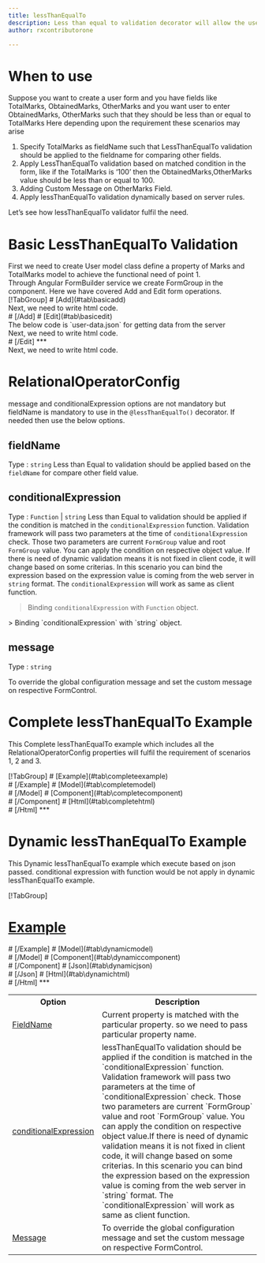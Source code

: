 ```yaml
---
title: lessThanEqualTo
description: Less than equal to validation decorator will allow the user to enter only that value which is less than oe equal to the value in the pre defined field.
author: rxcontributorone

---
```

# When to use
Suppose you want to create a user form and you have fields like TotalMarks, ObtainedMarks, OtherMarks and you want user to enter ObtainedMarks, OtherMarks such that they should be less than or equal to TotalMarks Here depending upon the requirement these scenarios may arise
<ol>
   <li>Specify TotalMarks as fieldName such that LessThanEqualTo validation should be applied to the fieldname for comparing other fields.</li>
   <li>Apply LessThanEqualTo validation based on matched condition in the form, like if the TotalMarks is ‘100’ then the ObtainedMarks,OtherMarks value  should be less than or equal to 100.</li>
   <li>Adding Custom Message on OtherMarks Field.</li>
   <li>Apply lessThanEqualTo validation dynamically based on server rules.</li>
</ol>
Let’s see how lessThanEqualTo validator fulfil the need.

# Basic LessThanEqualTo Validation
<data-scope scope="['decorator']">
First we need to create User model class define a property of Marks and TotalMarks model to achieve the functional need of point 1. 
<div component="app-code" key="lessThanEqualTo-add-model"></div> 
</data-scope>
Through Angular FormBuilder service we create FormGroup in the component.
Here we have covered Add and Edit form operations. 

<data-scope scope="['decorator']">
<div component="app-tabs" key="basic-operations"></div>
[!TabGroup]
# [Add](#tab\basicadd)
<div component="app-code" key="lessThanEqualTo-add-component"></div> 
Next, we need to write html code.
<div component="app-code" key="lessThanEqualTo-add-html"></div> 
<div component="app-example-runner" ref-component="app-lessThanEqualTo-add"></div>
# [/Add]
# [Edit](#tab\basicedit)
<div component="app-code" key="lessThanEqualTo-edit-component"></div>
The below code is `user-data.json` for getting data from the server 
<div component="app-code" key="data-lessThanEqualTo"></div> 
Next, we need to write html code.
<div component="app-code" key="lessThanEqualTo-edit-html"></div> 
<div component="app-example-runner" ref-component="app-lessThanEqualTo-edit"></div>
# [/Edit]
***
</data-scope>

<data-scope scope="['validator','template-driven']">
<div component="app-code" key="lessThanEqualTo-add-component"></div> 
Next, we need to write html code.
<div component="app-code" key="lessThanEqualTo-add-html"></div> 
<div component="app-example-runner" ref-component="app-lessThanEqualTo-add"></div>
</data-scope>

# RelationalOperatorConfig 
message and conditionalExpression options are not mandatory but fieldName is mandatory to use in the `@lessThanEqualTo()` decorator. If needed then use the below options.

<table class="table table-bordered table-striped">
<tr><th>Option</th><th>Description</th></tr>
<tr><td><a href="#fieldName" (click)='scrollTo("#fieldName")' title="fieldName">FieldName</a></td><td>Current property is matched with the particular property. so we need to pass particular property name.</td></tr>
<tr><td><a href="#conditionalExpression" (click)='scrollTo("#conditionalExpression")' title="conditionalExpression">conditionalExpression</a></td><td>lessThanEqualTo validation should be applied if the condition is matched in the `conditionalExpression` function. Validation framework will pass two parameters at the time of `conditionalExpression` check. Those two parameters are current `FormGroup` value and root `FormGroup` value. You can apply the condition on respective object value.If there is need of dynamic validation means it is not fixed in client code, it will change based on some criterias. In this scenario you can bind the expression based on the expression value is coming from the web server in `string` format. The `conditionalExpression` will work as same as client function.</td></tr>
<tr><td><a href="#message" (click)='scrollTo("#message")' title="message">Message</a></td><td>To override the global configuration message and set the custom message on respective FormControl.</td></tr>

## fieldName 
Type :  `string` 
Less than Equal to validation should be applied based on the `fieldName` for compare other field value. 

<div component="app-code" key="lessThanEqualTo-fieldNameExample-model"></div> 
<div component="app-example-runner" ref-component="app-lessThanEqualTo-fieldName" title="lessThanEqualTo decorators with fieldName" key="fieldName"></div>

## conditionalExpression 
Type :  `Function`  |  `string` 
Less than Equal to validation should be applied if the condition is matched in the `conditionalExpression` function. Validation framework will pass two parameters at the time of `conditionalExpression` check. Those two parameters are current `FormGroup` value and root `FormGroup` value. You can apply the condition on respective object value.
If there is need of dynamic validation means it is not fixed in client code, it will change based on some criterias. In this scenario you can bind the expression based on the expression value is coming from the web server in `string` format. The `conditionalExpression` will work as same as client function. 

> Binding `conditionalExpression` with `Function` object.
<div component="app-code" key="lessThanEqualTo-conditionalExpressionExampleFunction-model"></div> 
> Binding `conditionalExpression` with `string` object.
<div component="app-code" key="lessThanEqualTo-conditionalExpressionExampleString-model"></div> 

<div component="app-example-runner" ref-component="app-lessThanEqualTo-conditionalExpression" title="lessThanEqualTo decorators with conditionalExpression" key="conditionalExpression"></div> 

## message 
Type :  `string` 

To override the global configuration message and set the custom message on respective FormControl.

<div component="app-code" key="lessThanEqualTo-messageExample-model"></div> 
<div component="app-example-runner" ref-component="app-lessThanEqualTo-message" title="lessThanEqualTo decorators with message" key="message"></div>

# Complete lessThanEqualTo Example

This Complete lessThanEqualTo example which includes all the RelationalOperatorConfig properties will fulfil the requirement of scenarios 1, 2 and 3.

<div component="app-tabs" key="complete"></div>
[!TabGroup]
# [Example](#tab\completeexample)
<div component="app-example-runner" ref-component="app-lessThanEqualTo-complete"></div>
# [/Example]
<data-scope scope="['decorator']">
# [Model](#tab\completemodel)
<div component="app-code" key="lessThanEqualTo-complete-model"></div> 
# [/Model] 
</data-scope>
# [Component](#tab\completecomponent)
<div component="app-code" key="lessThanEqualTo-complete-component"></div>
# [/Component]  
# [Html](#tab\completehtml)
<div component="app-code" key="lessThanEqualTo-complete-html"></div> 
# [/Html]   
***

# Dynamic lessThanEqualTo Example

This Dynamic lessThanEqualTo example which execute based on json passed. conditional expression with function would be not apply in dynamic lessThanEqualTo example. 

<div component="app-tabs" key="dynamic"></div>

[!TabGroup]
# [Example](#tab\dynamicexample)
<div component="app-example-runner" ref-component="app-lessThanEqualTo-dynamic"></div>
# [/Example]
<data-scope scope="['decorator']">
# [Model](#tab\dynamicmodel)
<div component="app-code" key="lessThanEqualTo-dynamic-model"></div>
# [/Model]
</data-scope>
# [Component](#tab\dynamiccomponent)
<div component="app-code" key="lessThanEqualTo-dynamic-component"></div>
# [/Component]
# [Json](#tab\dynamicjson)
<div component="app-code" key="lessThanEqualTo-dynamic-json"></div>
# [/Json]
# [Html](#tab\dynamichtml)
<div component="app-code" key="lessThanEqualTo-dynamic-html"></div> 
# [/Html]
***